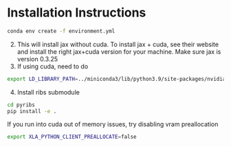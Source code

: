 # Installation Instructions 
```bash
conda env create -f environment.yml 
```
2. This will install jax without cuda. To install jax + cuda, see their website and install the right jax+cuda version for your machine.
Make sure jax is version 0.3.25 
3. If using cuda, need to do 
```bash
export LD_LIBRARY_PATH=../miniconda3/lib/python3.9/site-packages/nvidia/cublas/lib/:$LD_LIBRARY_PATH  
```
4. Install ribs submodule 
```bash
cd pyribs
pip install -e . 
```
If you run into cuda out of memory issues, try disabling vram preallocation 
```bash
export XLA_PYTHON_CLIENT_PREALLOCATE=false
```